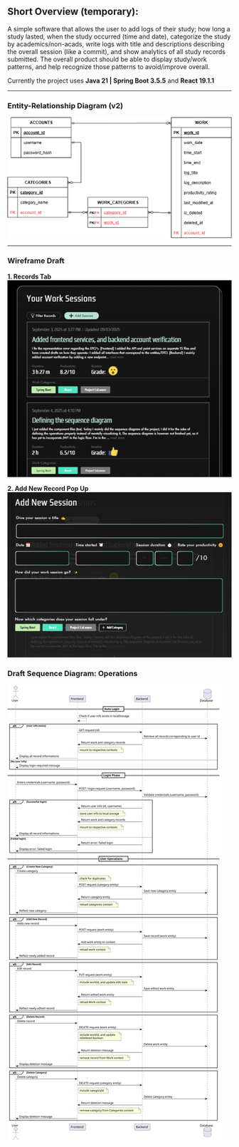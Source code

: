 ## Short Overview (temporary):

A simple software that allows the user to add logs of their study; how long a study lasted, when the study occurred (time and date), categorize the study by academics/non-acads, write logs with title and descriptions describing the overall session (like a commit), and show analytics of all study records submitted. The overall product should be able to display study/work patterns, and help recognize those patterns to avoid/improve overall. 

Currently the project uses **Java 21 | Spring Boot 3.5.5** and **React 19.1.1**

---
### Entity-Relationship Diagram (v2)
![Entity-Relationship Diagram](./figures/ERDiagram.png)

---
### Wireframe Draft
**1. Records Tab**
![Wireframe-Records-Tab](./figures/wireframe2-1.PNG)

**2. Add New Record Pop Up**
![Wireframe-Add-Record](./figures/wireframe2-2.PNG)

### Draft Sequence Diagram: Operations
![Sequence Diagram](./figures/SequenceDiagram.svg)
